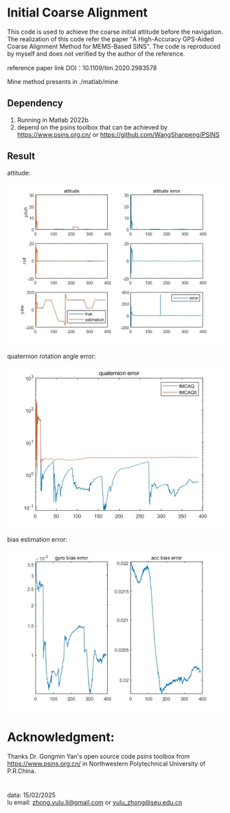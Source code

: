 # Initial Coarse Alignment

This code is used to achieve the coarse initial attitude before the navigation. The realization of this code refer the paper "A High-Accuracy GPS-Aided Coarse Alignment Method for MEMS-Based SINS". The code is reproduced by myself and does not verified by the author of the reference. 

reference paper link DOI：10.1109/tim.2020.2983578

Mine method presents in ./matlab/mine

## Dependency
1. Running in Matlab 2022b
2. depend on the psins toolbox that can be achieved by https://www.psins.org.cn/ or https://github.com/WangShanpeng/PSINS

## Result
attitude:

![Attitude](./fig/attitude.jpg "Attitude")

quaternion rotation angle error:

![RotationAngle](./fig/rotationError.jpg "rotation")

bias estimation error:

![Bias](./fig/biasEstimation.jpg "bias")

# Acknowledgment:
Thanks Dr. Gongmin Yan's open source code psins toolbox from https://www.psins.org.cn/ in Northwestern Polytechnical University of P.R.China.

#
data: 15/02/2025 \
lu email: zhong.yulu.ll@gmail.com or yulu_zhong@seu.edu.cn